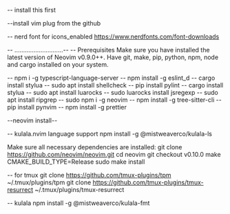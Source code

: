 -- install this first

--install vim plug from the github

-- nerd font for icons_enabled
https://www.nerdfonts.com/font-downloads

-- ............................--
-- Prerequisites
Make sure you have installed the latest version of Neovim v0.9.0++.
Have git, make, pip, python, npm, node and cargo installed on your system.

-- npm i -g typescript-language-server
-- npm install -g eslint_d
-- cargo install stylua
-- sudo apt install shellcheck
-- pip install pylint
-- cargo install stylua
-- sudo apt install luarocks
-- sudo luarocks install jsregexp
-- sudo apt install ripgrep
-- sudo npm i -g neovim
-- npm install -g tree-sitter-cli
-- pip install pynvim
-- npm install -g prettier

--neovim install--

-- kulala.nvim language support
npm install -g @mistweaverco/kulala-ls

Make sure all necessary dependencies are installed:
git clone https://github.com/neovim/neovim.git
cd neovim
git checkout v0.10.0
make CMAKE_BUILD_TYPE=Release
sudo make install

-- for tmux
git clone https://github.com/tmux-plugins/tpm ~/.tmux/plugins/tpm
git clone https://github.com/tmux-plugins/tmux-resurrect ~/.tmux/plugins/tmux-resurrect

-- kulala
npm install -g @mistweaverco/kulala-fmt
